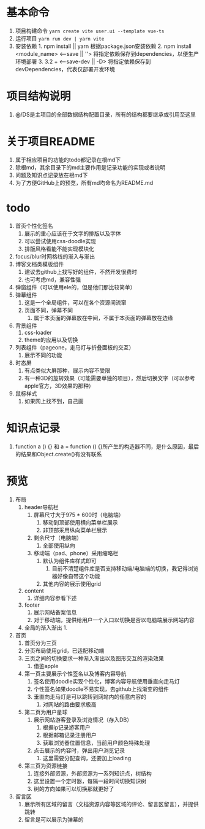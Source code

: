 # 基本命令
  1. 项目构建命令
    ```
    yarn create vite user.ui --template vue-ts
    ```
  2. 运行项目
    ```
    yarn run dev | yarn vite
    ```
  3. 安装依赖
    1. npm install || yarn
      根据package.json安装依赖
    2. npm install \<module_name> \<--save || ''>
      将指定依赖保存到dependencies，以便生产环境部署
    3. 3.2 + \<--save-dev || -D>
      将指定依赖保存到devDependencies，代表仅部署开发环境

# 项目结构说明
  1. @/DS是主项目的全部数据结构配置目录，所有的结构都要继承或引用至这里

# 关于项目README
  1. 属于相应项目的功能的todo都记录在根md下
  2. 除根md，其余目录下的md主要作用是记录功能的实现或者说明
  3. 问题及知识点记录放在根md下
  4. 为了方便GitHub上的预览，所有md均命名为README.md

# todo
  1. 首页个性化签名
     1. 展示的重心应该在于文字的排版以及字体
     2. 可以尝试使用css-doodle实现
     3. 排版风格看能不能实现模块化
  2. focus/blur时网格线的渐入与渐出
  3. 博客文档类模版组件
     1. 建议去github上找写好的组件，不然开发很费时
     2. 也可考虑md，兼容性强
  4. 弹窗组件（可以使用ele的，但是他们那比较简单）
  5. 弹幕组件
     1. 这是一个全局组件，可以在各个资源间流窜
     2. 页面不同，弹幕不同
        1. 属于本页面的弹幕放在中间，不属于本页面的弹幕放在边缘
  6. 背景组件
     1. css-loader
     2. theme的应用以及切换
  7. 列表组件（pageone，走马灯与折叠面板的交互）
     1. 展示不同的功能
  8. 时态屏
     1. 有点类似大屏那种，展示内容不受限
     2. 有一种3D的旋转效果（可能需要单独的项目），然后切换文字（可以参考apple官方，3D效果的那种）
  9. 鼠标样式
     1. 如果网上找不到，自己画

 # 知识点记录
  1. function a () {} 和 a = function () {}所产生的构造器不同，是什么原因，最后的结果和Object.create()有没有联系

# 预览
  1. 布局
     1. header导航栏
        1. 屏幕尺寸大于975 * 600时（电脑端）
           1. 移动到顶部使用横向菜单栏展示
           2. 非顶部采用纵向菜单栏展示
        2. 剩余尺寸（电脑端）
           1. 全部使用纵向
        3. 移动端（pad、phone）采用缩略栏
           1. 默认为组件库样式即可
              1. 目前不清楚组件库是否支持移动端/电脑端的切换，我记得浏览器好像自带这个功能
           2. 其他内容的展示使用grid
     2. content
        1. 详细内容参看下述
     3. footer
        1. 展示网站备案信息
        2. 对于移动端，提供给用户一个入口以切换是否以电脑端展示网站内容
     4. 全局的渐入渐出
        1. 
  2. 首页
     1. 首页分为三页
     2. 分页布局使用grid，已适配移动端
     3. 三页之间的切换要求一种渐入渐出以及图形交互的渲染效果
        1. 借鉴apple
     4. 第一页主要展示个性签名以及博客内容导航
        1. 签名使用doodle实现个性化，博客内容导航使用垂直向走马灯
        2. 个性签名如果doodle不易实现，去github上找渐变的组件
        3. 垂直向走马灯是可以跳转到网站内的任意内容的
           1. 对网站的路由要求极高
     5. 第二页为用户星球
        1. 展示网站游客登录及浏览情况（存入DB）
           1. 根据ip记录游客用户
           2. 根据邮箱记录注册用户
           3. 获取浏览器位置信息，当前用户颜色特殊处理
        2. 点击展示的内容时，弹出用户浏览记录
           1. 这里需要分配查询，还要加上loading
     6. 第三页为资源链接
        1. 连接外部资源，外部资源为一系列知识点，树结构
        2. 这里设置一个定时器，每隔一段时间切换知识树
        3. 树的方向如果可以切换那就更好了
  3. 留言区
     1. 展示所有区域的留言（文档资源内容等区域的评论、留言区留言），并提供跳转
     2. 留言是可以展示为弹幕的